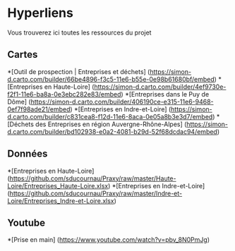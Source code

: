 # Hyperliens

Vous trouverez ici toutes les ressources du projet

## Cartes
*[Outil de prospection | Entreprises et déchets] (https://simon-d.carto.com/builder/66be4896-f3c5-11e6-b55e-0e98b61680bf/embed)
*[Entreprises en Haute-Loire] (https://simon-d.carto.com/builder/4ef9730e-f2f1-11e6-ba8a-0e3ebc282e83/embed)
*[Entreprises dans le Puy de Dôme] (https://simon-d.carto.com/builder/406190ce-e315-11e6-9468-0ef7f98ade21/embed)
*[Entreprises en Indre-et-Loire] (https://simon-d.carto.com/builder/c831cea8-f12d-11e6-8aca-0e05a8b3e3d7/embed)
*[Déchets des Entreprises en région Auvergne-Rhône-Alpes] (https://simon-d.carto.com/builder/bd102938-e0a2-4081-b29d-52f68dcdac94/embed)

## Données
*[Entreprises en Haute-Loire] (https://github.com/sducournau/Praxy/raw/master/Haute-Loire/Entreprises_Haute-Loire.xlsx)
*[Entreprises en Indre-et-Loire] (https://github.com/sducournau/Praxy/raw/master/Indre-et-Loire/Entreprises_Indre-et-Loire.xlsx)

## Youtube
*[Prise en main] (https://www.youtube.com/watch?v=pbv_8N0PmJg)
